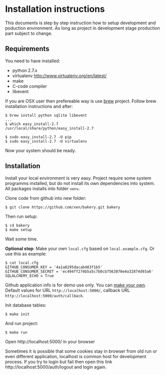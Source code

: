 # Installation instructions

This documents is step by step instruction how to setup development and poduction environment. As long as project in development stage production part subject to change. 

## Requirements

You need to have installed:

- python 2.7.x 
- virtualenv http://www.virtualenv.org/en/latest/
- make 
- C-code compiler
- libevent

If you are OSX user then prefereable way is use [brew](http://mxcl.github.io/homebrew/) project. Follow brew installation instructions and after:

	$ brew install python sqlite libevent 
	...
	$ which easy_install-2.7 
	/usr/local/share/python/easy_install-2.7
	
	$ sudo easy_install-2.7 -U pip
	$ sudo easy_install-2.7 -U virtualenv

Now your system should be ready.

## Installation

Install your local environment is very easy. Project require some system programms installed, but do not install its own dependencies into system. All packages installs into folder `venv`.

Clone code from github into new folder:

	$ git clone https://github.com/xen/bakery.git bakery

Then run setup:

	$ cd bakery
	$ make setup

Wait some time. 

**Optional step**: Make your own `local.cfg` based on `local.example.cfg`. Or use this as example:

	$ cat local.cfg
	GITHUB_CONSUMER_KEY = '4a1a8295dacab483f1b5'
	GITHUB_CONSUMER_SECRET = 'ec494ff274b5a5c7b0cb7563870e4a32874d93a6'
	SQLALCHEMY_ECHO = True

Github application info is for demo use only. You can [make your own](https://github.com/settings/applications/new). Default values for URL `http://localhost:5000/`, callback URL `http://localhost:5000/auth/callback`. 

Init database tables:

	$ make init

And run project:

	$ make run

Open http://localhost:5000/ in your browser

Sometimes it is possible that some cookies stay in browser from old run or even different application, localhost is common host for development process. If you try to login but fail then open this link http://localhost:5000/auth/logout and login again. 
